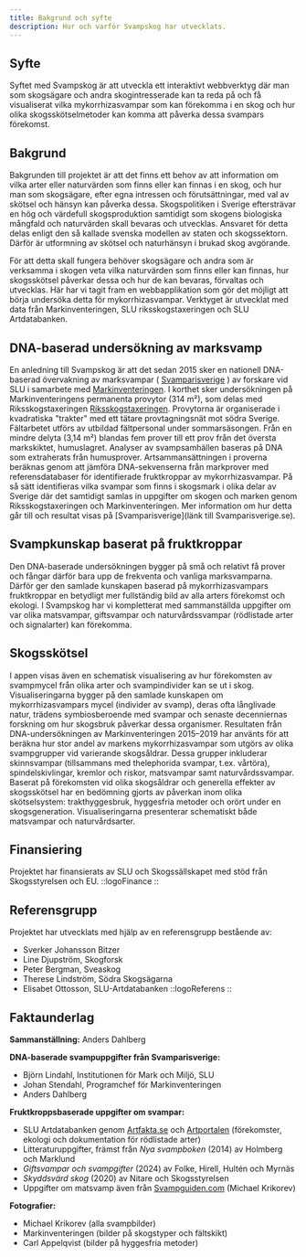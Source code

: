 ```yaml
---
title: Bakgrund och syfte
description: Hur och varför Svampskog har utvecklats.
---
```

## Syfte

Syftet med Svampskog är att utveckla ett interaktivt webbverktyg där man som skogsägare och andra skogintresserade kan ta reda på och få visualiserat vilka mykorrhizasvampar som kan förekomma i en skog och hur olika skogsskötselmetoder kan komma att påverka dessa svampars förekomst.

## Bakgrund

Bakgrunden till projektet är att det finns ett behov av att information om vilka arter eller naturvärden som finns eller kan finnas i en skog, och hur man som skogsägare, efter egna intressen och förutsättningar, med val av skötsel och hänsyn kan påverka dessa. Skogspolitiken i Sverige eftersträvar en hög och värdefull skogsproduktion samtidigt som skogens biologiska mångfald och naturvärden skall bevaras och utvecklas. Ansvaret för detta delas enligt den så kallade svenska modellen av staten och skogssektorn. Därför är utformning av skötsel och naturhänsyn i brukad skog avgörande.

För att detta skall fungera behöver skogsägare och andra som är verksamma i skogen veta vilka naturvärden som finns eller kan finnas, hur skogsskötsel påverkar dessa och hur de kan bevaras, förvaltas och utvecklas. Här har vi tagit fram en webbapplikation som gör det möjligt att börja undersöka detta för mykorrhizasvampar. Verktyget är utvecklat med data från Markinventeringen, SLU riksskogstaxeringen och SLU Artdatabanken.

## DNA-baserad undersökning av marksvamp

En anledning till Svampskog är att det sedan 2015 sker en nationell DNA-baserad övervakning av marksvampar ( [Svamparisverige](https://svamparisverige.se) ) av forskare vid SLU i samarbete med [Markinventeringen](https://www.slu.se/centrumbildningar-och-projekt/markinventeringen/). I korthet sker undersökningen på Markinventeringens permanenta provytor (314 m²), som delas med Riksskogstaxeringen [Riksskogstaxeringen](https://www.slu.se/centrumbildningar-och-projekt/riksskogstaxeringen/). Provytorna är organiserade i kvadratiska "trakter" med ett tätare provtagningsnät mot södra Sverige. Fältarbetet utförs av utbildad fältpersonal under sommarsäsongen. Från en mindre delyta (3,14 m²) blandas fem prover till ett prov från det översta markskiktet, humuslagret. Analyser av svampsamhällen baseras på DNA som extraherats från humusprover. Artsammansättningen i proverna beräknas genom att jämföra DNA-sekvenserna från markprover med referensdatabaser för identifierade fruktkroppar av mykorrhizasvampar. På så sätt identifieras vilka svampar som finns i skogsmark i olika delar av Sverige där det samtidigt samlas in uppgifter om skogen och marken genom Riksskogstaxeringen och Markinventeringen. Mer information om hur detta går till och resultat visas på [Svamparisverige](länk till Svamparisverige.se).

## Svampkunskap baserat på fruktkroppar

Den DNA-baserade undersökningen bygger på små och relativt få prover och fångar därför bara upp de frekventa och vanliga marksvamparna. Därför ger den samlade kunskapen baserad på mykorrhizasvampars fruktkroppar en betydligt mer fullständig bild av alla arters förekomst och ekologi. I Svampskog har vi kompletterat med sammanställda uppgifter om var olika matsvampar, giftsvampar och naturvårdssvampar (rödlistade arter och signalarter) kan förekomma.

## Skogsskötsel

I appen visas även en schematisk visualisering av hur förekomsten av svampmycel från olika arter och svampindivider kan se ut i skog. Visualiseringarna bygger på den samlade kunskapen om mykorrhizasvampars mycel (individer av svamp), deras ofta långlivade natur, trädens symbiosberoende med svampar och senaste decenniernas forskning om hur skogsbruk påverkar dessa organismer. Resultaten från DNA-undersökningen av Markinventeringen 2015–2019 har använts för att beräkna hur stor andel av markens mykorrhizasvampar som utgörs av olika svampgrupper vid varierande skogsåldrar. Dessa grupper inkluderar skinnsvampar (tillsammans med thelephorida svampar, t.ex. vårtöra), spindelskivlingar, kremlor och riskor, matsvampar samt naturvårdssvampar. Baserat på förekomsten vid olika skogsåldrar och generella effekter av skogsskötsel har en bedömning gjorts av påverkan inom olika skötselsystem: trakthyggesbruk, hyggesfria metoder och orört under en skogsgeneration. Visualiseringarna presenterar schematiskt både matsvampar och naturvårdsarter.

## Finansiering

Projektet har finansierats av SLU och Skogssällskapet med stöd från Skogsstyrelsen och EU.
::logoFinance
::
## Referensgrupp

Projektet har utvecklats med hjälp av en referensgrupp bestående av:

- Sverker Johansson Bitzer
- Line Djupström, Skogforsk
- Peter Bergman, Sveaskog
- Therese Lindström, Södra Skogsägarna
- Elisabet Ottosson, SLU-Artdatabanken
::logoReferens
::

## Faktaunderlag

**Sammanställning:** Anders Dahlberg

**DNA-baserade svampuppgifter från Svamparisverige:**

- Björn Lindahl, Institutionen för Mark och Miljö, SLU
- Johan Stendahl, Programchef för Markinventeringen
- Anders Dahlberg

**Fruktkroppsbaserade uppgifter om svampar:**

- SLU Artdatabanken genom [Artfakta.se](https://artfakta.se/) och [Artportalen](https://www.artportalen.se/) (förekomster, ekologi och dokumentation för rödlistade arter)
- Litteraturuppgifter, främst från _Nya svampboken_ (2014) av Holmberg och Marklund
- _Giftsvampar och svampgifter_ (2024) av Folke, Hirell, Hultén och Myrnäs
- _Skyddsvärd skog_ (2020) av Nitare och Skogsstyrelsen
- Uppgifter om matsvamp även från [Svampguiden.com](https://svampguiden.com/) (Michael Krikorev)

**Fotografier:**

- Michael Krikorev (alla svampbilder)
- Markinventeringen (bilder på skogstyper och fältskikt)
- Carl Appelqvist (bilder på hyggesfria metoder)
